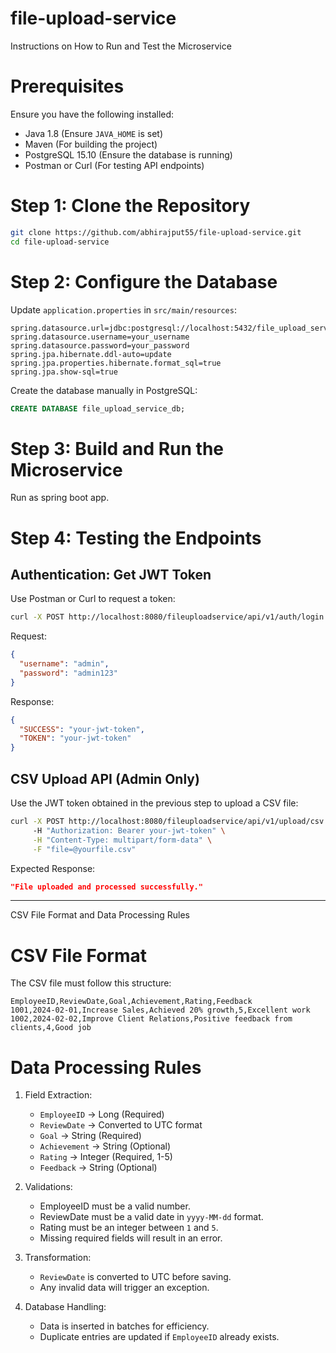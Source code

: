 # file-upload-service

 Instructions on How to Run and Test the Microservice

# Prerequisites
Ensure you have the following installed:
- Java 1.8 (Ensure `JAVA_HOME` is set)
- Maven (For building the project)
- PostgreSQL 15.10 (Ensure the database is running)
- Postman or Curl (For testing API endpoints)

# Step 1: Clone the Repository
```sh
git clone https://github.com/abhirajput55/file-upload-service.git
cd file-upload-service
```

# Step 2: Configure the Database
Update `application.properties` in `src/main/resources`:
```properties
spring.datasource.url=jdbc:postgresql://localhost:5432/file_upload_service_db
spring.datasource.username=your_username
spring.datasource.password=your_password
spring.jpa.hibernate.ddl-auto=update
spring.jpa.properties.hibernate.format_sql=true
spring.jpa.show-sql=true
```
Create the database manually in PostgreSQL:
```sql
CREATE DATABASE file_upload_service_db;
```

# Step 3: Build and Run the Microservice
Run as spring boot app.

# Step 4: Testing the Endpoints
## Authentication: Get JWT Token
Use Postman or Curl to request a token:
```sh
curl -X POST http://localhost:8080/fileuploadservice/api/v1/auth/login 
```
Request:
```json
{
  "username": "admin",
  "password": "admin123"
}
```
Response:
```json
{
  "SUCCESS": "your-jwt-token",
  "TOKEN": "your-jwt-token"
}
```

## CSV Upload API (Admin Only)
Use the JWT token obtained in the previous step to upload a CSV file:
```sh
curl -X POST http://localhost:8080/fileuploadservice/api/v1/upload/csv
     -H "Authorization: Bearer your-jwt-token" \
     -H "Content-Type: multipart/form-data" \
     -F "file=@yourfile.csv"
```
Expected Response:
```json
"File uploaded and processed successfully."
```

---

 CSV File Format and Data Processing Rules
# CSV File Format
The CSV file must follow this structure:
```
EmployeeID,ReviewDate,Goal,Achievement,Rating,Feedback
1001,2024-02-01,Increase Sales,Achieved 20% growth,5,Excellent work
1002,2024-02-02,Improve Client Relations,Positive feedback from clients,4,Good job
```

# Data Processing Rules
1. Field Extraction:
   - `EmployeeID` → Long (Required)
   - `ReviewDate` → Converted to UTC format
   - `Goal` → String (Required)
   - `Achievement` → String (Optional)
   - `Rating` → Integer (Required, 1-5)
   - `Feedback` → String (Optional)

2. Validations:
   - EmployeeID must be a valid number.
   - ReviewDate must be a valid date in `yyyy-MM-dd` format.
   - Rating must be an integer between `1` and `5`.
   - Missing required fields will result in an error.

3. Transformation:
   - `ReviewDate` is converted to UTC before saving.
   - Any invalid data will trigger an exception.

4. Database Handling:
   - Data is inserted in batches for efficiency.
   - Duplicate entries are updated if `EmployeeID` already exists.
